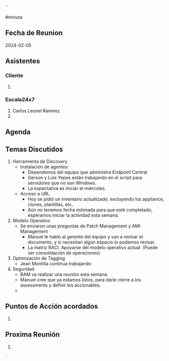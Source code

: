 ``

#minuta
## Fecha de Reunion
2024-02-05

## Asistentes

### Cliente
1. 
### Escala24x7
1. Carlos Leonel Ramírez
2. 

## Agenda

## Temas Discutidos
1. Herramienta de Discovery
	- Instalación de agentes:
		- Dependemos del equipo que administra Endpoint Central
		- Gerson y Luis Yepes están trabajando en el script para servidores que no son Windows.
		- La expectativa es iniciar el miércoles.
	- Acceso a URL
		- Hoy se pidió un inventario actualizado, excluyendo los appliance, clones, plantillas, etc..
		- Aún no tenemos fecha estimada para que esté completado, esperamos iniciar la actividad esta semana.
2. Modelo Operativo
	- Se enviaron unas preguntas de Patch Management y AMI Management
		- Manuel le habló al gerente del equipo y van a revisar el documento, y si necesitan algún espacio lo podemos revisar.
		- La matriz RACI. Apoyarse del modelo operativo actual. (Puede ser consolidación de operaciones)
3. Optimización de Tagging
	- Jean Montilla continua trabajando
4. Seguridad
	- BAM va realizar una reunión esta semana. 
	- Manuel cree que ya estamos listos, para darle cierre a los assessments y definir los accionables.
	- 

## Puntos de Acción acordados
1. 

## Proxima Reunión
1.  

`